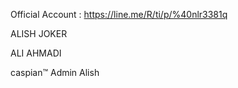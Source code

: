 Official Account : https://line.me/R/ti/p/%40nlr3381q

ALISH JOKER 

ALI AHMADI 

caspian™ Admin Alish
